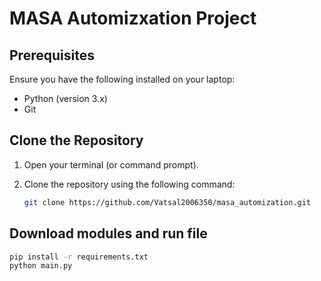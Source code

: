 # MASA Automizxation Project

## Prerequisites

Ensure you have the following installed on your laptop:

- Python (version 3.x)
- Git

## Clone the Repository

1. Open your terminal (or command prompt).
2. Clone the repository using the following command:

   ```bash
   git clone https://github.com/Vatsal2006350/masa_automization.git

## Download modules and run file
```bash
pip install -r requirements.txt
python main.py
